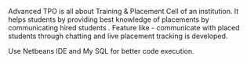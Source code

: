 Advanced TPO is all about Training & Placement Cell of an institution.
It helps students by providing best knowledge of placements by communicating hired students .
Feature like - communicate with placed students through chatting and live placement tracking is developed.

Use Netbeans IDE and My SQL for better code execution.
